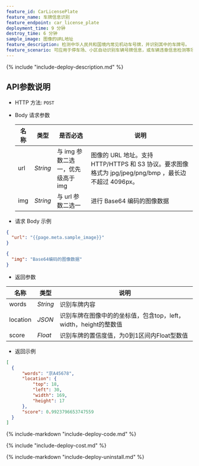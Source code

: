 ```yaml
---
feature_id: CarLicensePlate
feature_name: 车牌信息识别
feature_endpoint: car_license_plate
deployment_time: 9 分钟
destroy_time: 6 分钟
sample_image: 图像的URL地址
feature_description: 检测中华人民共和国境内常见机动车号牌，并识别其中的车牌号。
feature_scenario: 可应用于停车场、小区自动识别车辆号牌信息，或车辆违章信息检测等场景。
---
```


{%
  include "include-deploy-description.md"
%}

## API参数说明

- HTTP 方法: `POST`

- Body 请求参数

  | **名称**  | **类型**  | **是否必选** |  **说明**  |
  |----------|-----------|------------|------------|
  | url | *String* |与 img 参数二选一，优先级高于 img|图像的 URL 地址。支持 HTTP/HTTPS 和 S3 协议。要求图像格式为 jpg/jpeg/png/bmp ，最长边不超过 4096px。|
  | img | *String* |与 url 参数二选一|进行 Base64 编码的图像数据|

- 请求 Body 示例

``` json
{
  "url": "{{page.meta.sample_image}}"
}
```

``` json
{
  "img": "Base64编码的图像数据"
}
```

- 返回参数

| **名称**  | **类型**  |  **说明**  |
|----------|-----------|------------|
|words    |*String*   |识别车牌内容|
|location |*JSON*     |识别车牌在图像中的的坐标值，包含top，left，width，height的整数值|
|score    |*Float*   |识别车牌的置信度值，为0到1区间内Float型数值|

- 返回示例

``` json
[
  {
      "words": "京A45678",
      "location": {
          "top": 18,
          "left": 30,
          "width": 169,
          "height": 17
      },
      "score": 0.9923796653747559
  }
]
```

{%
  include-markdown "include-deploy-code.md"
%}

{%
  include "include-deploy-cost.md"
%}

{%
  include-markdown "include-deploy-uninstall.md"
%}